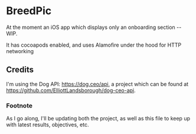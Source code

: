 # BreedPic

At the moment an iOS app which displays only an onboarding section --WIP.

It has cocoapods enabled, and uses Alamofire under the hood for HTTP networking

## Credits

I'm using the Dog API: https://dog.ceo/api, a project which can be found at https://github.com/ElliottLandsborough/dog-ceo-api.

### Footnote
As I go along, I'll be updating both the project, as well as this file to keep up with latest results, objectives, etc.
